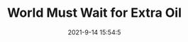 ---
"title": "World Must Wait for Extra Oil"
"date": "2021-9-14 15:54:5"
"feed_name": "RIGZONE"
"feed_website": "http://www.rigzone.com/"
"feed_rss": "http://www.rigzone.com/news/rss/rigzone_latest.aspx"
"link": "https://www.rigzone.com/news/wire/world_must_wait_for_extra_oil-14-sep-2021-166431-article/?rss=true"
"file": "_posts/2021-9-14-15-54-5_RIGZONE_f5de93fe791419e62fc49847f2d9acb83f3761b8.md"
"accident": "0"
"drilling": "0"
"dead": "0"
"injured": "0"
---